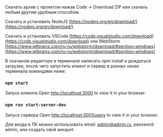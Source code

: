 
Скачать архив с проектом нажав Code -> Download ZIP или скачать любым другим удобным способом.

Скачать и установить NodeJS [https://nodejs.org/en/download/](https://nodejs.org/en/download/)

Скачать и установить VSCode [https://code.visualstudio.com/download](https://code.visualstudio.com/download)
или
WebStorm [https://www.jetbrains.com/ru-ru/webstorm/download/#section=windows](https://www.jetbrains.com/ru-ru/webstorm/download/#section=windows)

В скачаном редакторе в терминале написать npm install и дождаться загрузки, после чего запустить клиент и сервер в разных окнах терминала командами ниже:
### `npm start`
Запуск клиента
Open [http://localhost:3000](http://localhost:3000) to view it in your browser.

### `npm run start-server-dev`
Запуск сервера
Open [http://localhost:3001/users](http://localhost:3001/users) to view it in your browser.

Для входа в ЛК можно использовать email: admin@admin.ru, password: admin, или создать свой аккаунт.